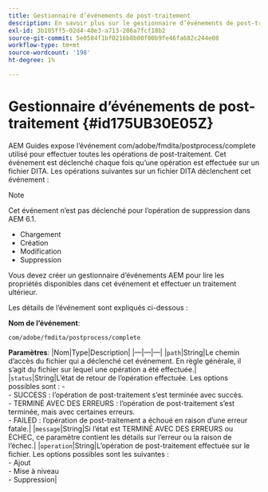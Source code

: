 ```yaml
---
title: Gestionnaire d’événements de post-traitement
description: En savoir plus sur le gestionnaire d’événements de post-traitement
exl-id: 3b105ff5-02d4-40e3-a713-206a7fcf18b2
source-git-commit: 5e0584f1bf0216b8b00f00b9fe46fa682c244e08
workflow-type: tm+mt
source-wordcount: '198'
ht-degree: 1%

---
```


# Gestionnaire d’événements de post-traitement {#id175UB30E05Z}

AEM Guides expose l’événement com/adobe/fmdita/postprocess/complete utilisé pour effectuer toutes les opérations de post-traitement. Cet événement est déclenché chaque fois qu’une opération est effectuée sur un fichier DITA. Les opérations suivantes sur un fichier DITA déclenchent cet événement :

>[!NOTE]
>
> Cet événement n’est pas déclenché pour l’opération de suppression dans AEM 6.1.

- Chargement
- Création
- Modification
- Suppression

Vous devez créer un gestionnaire d’événements AEM pour lire les propriétés disponibles dans cet événement et effectuer un traitement ultérieur.

Les détails de l’événement sont expliqués ci-dessous :

**Nom de l’événement**:

```
com/adobe/fmdita/postprocess/complete 
```

**Paramètres**: |Nom|Type|Description| |—|—|—| |`path`|String|Le chemin d’accès du fichier qui a déclenché cet événement. En règle générale, il s’agit du fichier sur lequel une opération a été effectuée.| |`status`|String|L’état de retour de l’opération effectuée. Les options possibles sont : - <br>- SUCCESS : l’opération de post-traitement s’est terminée avec succès. <br>- TERMINÉ AVEC DES ERREURS : l’opération de post-traitement s’est terminée, mais avec certaines erreurs. <br>- FAILED : l’opération de post-traitement a échoué en raison d’une erreur fatale.| |`message`|String|Si l’état est TERMINÉ AVEC DES ERREURS ou ÉCHEC, ce paramètre contient les détails sur l’erreur ou la raison de l’échec.| |`operation`|String|L’opération de post-traitement effectuée sur le fichier. Les options possibles sont les suivantes :<br>- Ajout <br>- Mise à niveau <br>- Suppression|
